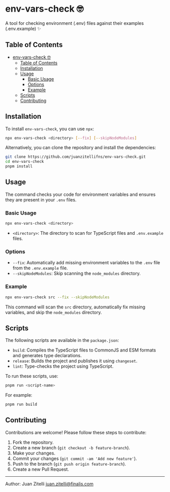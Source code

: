 
# env-vars-check 🤓

A tool for checking environment (.env) files against their examples (.env.example) ✨

## Table of Contents

- [env-vars-check 🤓](#env-vars-check-)
  - [Table of Contents](#table-of-contents)
  - [Installation](#installation)
  - [Usage](#usage)
    - [Basic Usage](#basic-usage)
    - [Options](#options)
    - [Example](#example)
  - [Scripts](#scripts)
  - [Contributing](#contributing)

## Installation

To install `env-vars-check`, you can use `npx`:

```bash
npx env-vars-check <directory> [--fix] [--skipNodeModules]
```

Alternatively, you can clone the repository and install the dependencies:

```bash
git clone https://github.com/juanzitellifns/env-vars-check.git
cd env-vars-check
pnpm install
```

## Usage

The command checks your code for environment variables and ensures they are present in your `.env` files.

### Basic Usage

```bash
npx env-vars-check <directory>
```

-    `<directory>`: The directory to scan for TypeScript files and `.env.example` files.

### Options

-    `--fix`: Automatically add missing environment variables to the `.env` file from the `.env.example` file.
-    `--skipNodeModules`: Skip scanning the `node_modules` directory.

### Example

```bash
npx env-vars-check src --fix --skipNodeModules
```

This command will scan the `src` directory, automatically fix missing variables, and skip the `node_modules` directory.

## Scripts

The following scripts are available in the `package.json`:

-    `build`: Compiles the TypeScript files to CommonJS and ESM formats and generates type declarations.
-    `release`: Builds the project and publishes it using `changeset`.
-    `lint`: Type-checks the project using TypeScript.

To run these scripts, use:

```bash
pnpm run <script-name>
```

For example:

```bash
pnpm run build
```

## Contributing

Contributions are welcome! Please follow these steps to contribute:

1. Fork the repository.
2. Create a new branch (`git checkout -b feature-branch`).
3. Make your changes.
4. Commit your changes (`git commit -am 'Add new feature'`).
5. Push to the branch (`git push origin feature-branch`).
6. Create a new Pull Request.

---

Author: Juan Zitelli <juan.zitelli@finalis.com>
